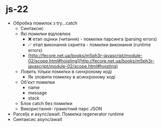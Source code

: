# js-22

- Обробка помилок з try...catch
  - Синтаксис
  - Які помилки відловлює
    - ❌ етап оцінки (читання) - помилки парсинга (parsing errors)
    - ✅ етап виконання скрипта - помилки виконання (runtime errors)
    - [http://fecore.net.ua/books/m5ph3r-javascript/module-02/scope.html#hoisting](http://fecore.net.ua/books/m5ph3r-javascript/module-02/scope.html#hoisting)
  - Ловить тільки помилки в синхроному коді
    - Як зловити помилку в асинхроному коді
  - Об'єкт помилки
    - name
    - message
    - stack
  - Блок catch без помилки
  - Використання- грамотний парс JSON
- Parceljs и async/await. Помилка regenerator runtime
- Синтаксис async/await
